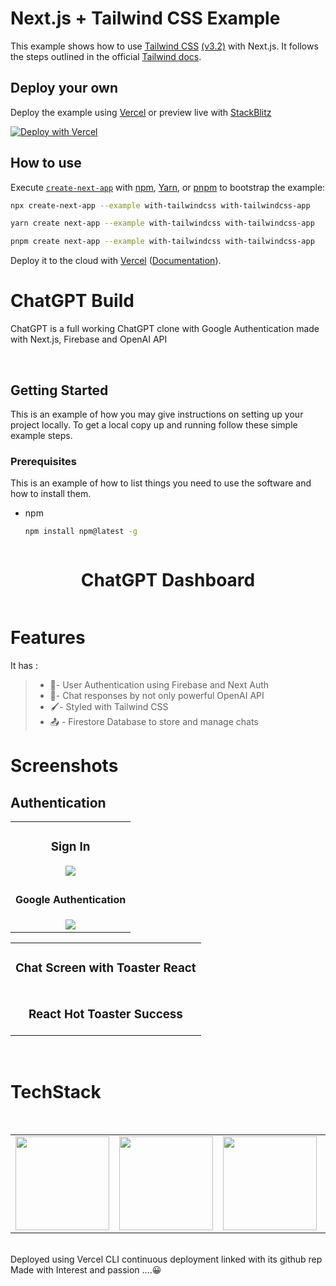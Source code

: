 # Next.js + Tailwind CSS Example

This example shows how to use [Tailwind CSS](https://tailwindcss.com/) [(v3.2)](https://tailwindcss.com/blog/tailwindcss-v3-2) with Next.js. It follows the steps outlined in the official [Tailwind docs](https://tailwindcss.com/docs/guides/nextjs).

## Deploy your own

Deploy the example using [Vercel](https://vercel.com?utm_source=github&utm_medium=readme&utm_campaign=next-example) or preview live with [StackBlitz](https://stackblitz.com/github/vercel/next.js/tree/canary/examples/with-tailwindcss)

[![Deploy with Vercel](https://vercel.com/button)](https://vercel.com/new/git/external?repository-url=https://github.com/vercel/next.js/tree/canary/examples/with-tailwindcss&project-name=with-tailwindcss&repository-name=with-tailwindcss)

## How to use

Execute [`create-next-app`](https://github.com/vercel/next.js/tree/canary/packages/create-next-app) with [npm](https://docs.npmjs.com/cli/init), [Yarn](https://yarnpkg.com/lang/en/docs/cli/create/), or [pnpm](https://pnpm.io) to bootstrap the example:

```bash
npx create-next-app --example with-tailwindcss with-tailwindcss-app
```

```bash
yarn create next-app --example with-tailwindcss with-tailwindcss-app
```

```bash
pnpm create next-app --example with-tailwindcss with-tailwindcss-app
```

Deploy it to the cloud with [Vercel](https://vercel.com/new?utm_source=github&utm_medium=readme&utm_campaign=next-example) ([Documentation](https://nextjs.org/docs/deployment)).

# ChatGPT Build
ChatGPT is a full working ChatGPT clone with Google Authentication made with Next.js, Firebase and OpenAI API


<br />


<!-- GETTING STARTED -->
## Getting Started

This is an example of how you may give instructions on setting up your project locally.
To get a local copy up and running follow these simple example steps.

### Prerequisites

This is an example of how to list things you need to use the software and how to install them.
* npm
  ```sh
  npm install npm@latest -g
  ```
   ```

<p align="center">
<h1 align="center">ChatGPT Dashboard</h1>
</p>

<p align="center">
 <img src="https://i.pinimg.com/originals/99/b7/5b/99b75bf32c20f965d9abc835f2a8be7a.jpg" alt=""/>
</p>

# Features

It has :
>
>* 🔐- User Authentication using Firebase and Next Auth
>* 🧠- Chat responses by not only powerful OpenAI API
>* 🖌️- Styled with Tailwind CSS 
>* 📤 - Firestore Database to store and manage chats


# Screenshots
## Authentication
<table>
  <tr>
    <td align="center">
   <h3> Sign In </h3>
   <img src="https://i.pinimg.com/originals/40/83/af/4083af1e2e07fbd8e6a748a1cf1d13c6.jpg" /></td>
  
  </tr
  <tr>
    <td align="center">
    <h4> Google Authentication</h4>
   <img src="https://i.pinimg.com/originals/73/6a/17/736a173ebe285c358e2173e5d411af29.jpg" /></td>
  
  </tr
  </table>

<table>
  <tr>
    <td align="center">
        <h3> Chat Screen with Toaster React </h3>
        <img src="https://i.pinimg.com/originals/6e/95/98/6e9598f2624d63dc08ef28a1ea417dd2.jpg" alt=""/></td>
        </tr>
  <tr>
    <td align="center">
        <h3>React Hot Toaster Success </h3>
        <img src="https://i.pinimg.com/originals/77/a4/11/77a4110aee1bfb261fd51031870fdcd1.jpg" alt=""/></td>
        </tr>
  </table>


<br />


# TechStack
<table>
  <tr>
    <td><img src="https://upload.wikimedia.org/wikipedia/commons/a/a7/React-icon.svg" width="150px" height="150px" /></td>
    <td><img src="https://next-auth.js.org/img/logo/logo-sm.png" width="150px" height="150px" /></td>
    <td><img src="https://cdn.worldvectorlogo.com/logos/next-js.svg"  width="150px" height="150px"></td>
   <td><img src="https://encrypted-tbn0.gstatic.com/images?q=tbn:ANd9GcT-cw3AJJg8_rcjW6T-C4ntjLwOVeOILHGY9kAJabHB&s"  width="150px" height="150px"></td>
   <td><img src="https://miro.medium.com/v2/resize:fit:1400/format:webp/0*c-PJKeN6JqEUKyZ8.png"  width="150px" height="150px"></td>
   <td><img src="https://www.pngitem.com/pimgs/m/31-316562_firebase-firestore-png-transparent-png.png"  width="150px" height="150px"></td>
    <br />  </td>
  </tr>
  </table>

<br />
Deployed using Vercel CLI continuous deployment linked with its github rep
Made with Interest and passion ....😀



